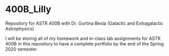 # 400B_Lilly
Repository for ASTR 400B with Dr. Gurtina Besla (Galactic and Extragalactic Astrophysics)

I will be storing all of my homework and in-class lab assignments for ASTR 400B in this repository to have a complete portfolio by the end of the Spring 2020 semester
